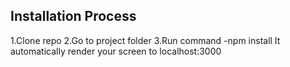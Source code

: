 ## Installation Process
1.Clone repo
2.Go to project folder
3.Run command -npm install It automatically render your screen to localhost:3000